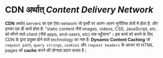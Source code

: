 <!-- ---
hide:
  - navigation # Hide navigation
  - toc        # Hide table of contents
--- -->

# **CDN** अर्थात् *Content Delivery Network*

**CDN** अर्थात् servers का एक ऐसा network जो पृथ्वी पर अलग-अलग भूगौलिक क्षेत्रों में होता है; और इनका एक ही कार्य होता है: "static content जैसे images, videos, CSS, JavaScript, etc. को माँगने वाले client (जैसे apps, end-users, etc) तक पहुँचाना"। इस कार्य को करने के लिए CDN के द्वारा प्रयुक्त होने वाले technology का नाम है: **Dynamic Content Caching** जो `request path`, `query strings`, `cookies` और `request headers` के आधार पर HTML pages को **cache** करने की योग्यता प्रदान करता है।
